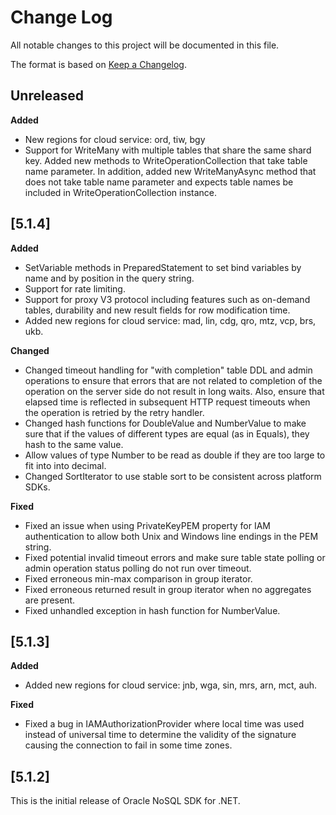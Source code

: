 # Change Log

All notable changes to this project will be documented in this file.

The format is based on [Keep a Changelog](http://keepachangelog.com/).

## Unreleased

**Added**
* New regions for cloud service: ord, tiw, bgy
* Support for WriteMany with multiple tables that share the same shard key.
Added new methods to WriteOperationCollection that take table name parameter.
In addition, added new WriteManyAsync method that does not take table name
parameter and expects table names be included in WriteOperationCollection
instance.

## [5.1.4]

**Added**

* SetVariable methods in PreparedStatement to set bind variables by name and
by position in the query string.
* Support for rate limiting.
* Support for proxy V3 protocol including features such as on-demand tables,
durability and new result fields for row modification time.
* Added new regions for cloud service: mad, lin, cdg, qro, mtz, vcp, brs, ukb.

**Changed**

* Changed timeout handling for "with completion" table DDL and admin
operations to ensure that errors that are not related to completion of the
operation on the server side do not result in long waits.  Also, ensure that
elapsed time is reflected in subsequent HTTP request timeouts when the
operation is retried by the retry handler.
* Changed hash functions for DoubleValue and NumberValue to make sure that if
the values of different types are equal (as in Equals), they hash to the same
value.
* Allow values of type Number to be read as double if they are too large to
fit into into decimal.
* Changed SortIterator to use stable sort to be consistent across platform
SDKs.

**Fixed**

* Fixed an issue when using PrivateKeyPEM property for IAM authentication to
allow both Unix and Windows line endings in the PEM string.
* Fixed potential invalid timeout errors and make sure table state polling or
admin operation status polling do not run over timeout.
* Fixed erroneous min-max comparison in group iterator.
* Fixed erroneous returned result in group iterator when no aggregates are
present.
* Fixed unhandled exception in hash function for NumberValue.

## [5.1.3]

**Added**

* Added new regions for cloud service: jnb, wga, sin, mrs, arn, mct, auh.

**Fixed**

* Fixed a bug in IAMAuthorizationProvider where local time was used instead of
universal time to determine the validity of the signature causing the
connection to fail in some time zones.

## [5.1.2]

This is the initial release of Oracle NoSQL SDK for .NET.

